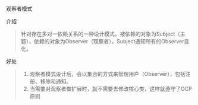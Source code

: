 观察者模式

介绍

> 针对存在多对一依赖关系的一种设计模式，被依赖的对象为Subject（主题），依赖的对象为Observer（观察者），Subject通知所有的Observer变化。

好处

> 1. 观察者模式设计后，会以集合的方式来管理用户（Observer），包括注册、移除和通知。
> 2. 当需要对观察者做扩展时，就不需要去修改核心类，这样就遵守了OCP原则